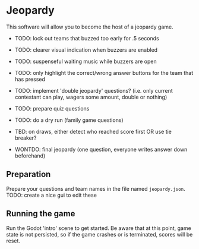 # Jeopardy

This software will allow you to become the host of a jeopardy game.

- TODO: lock out teams that buzzed too early for .5 seconds
- TODO: clearer visual indication when buzzers are enabled
- TODO: suspenseful waiting music while buzzers are open
- TODO: only highlight the correct/wrong answer buttons for the team that has pressed

- TODO: implement 'double jeopardy' questions? (i.e. only current contestant can play, wagers some amount, double or nothing)

- TODO: prepare quiz questions
- TODO: do a dry run (family game questions)

- TBD: on draws, either detect who reached score first OR use tie breaker?

- WONTDO: final jeopardy (one question, everyone writes answer down beforehand)

## Preparation

Prepare your questions and team names in the file named `jeopardy.json`.
TODO: create a nice gui to edit these

## Running the game

Run the Godot 'intro' scene to get started.
Be aware that at this point, game state is not persisted, so if the game crashes or is terminated, scores will be reset.
